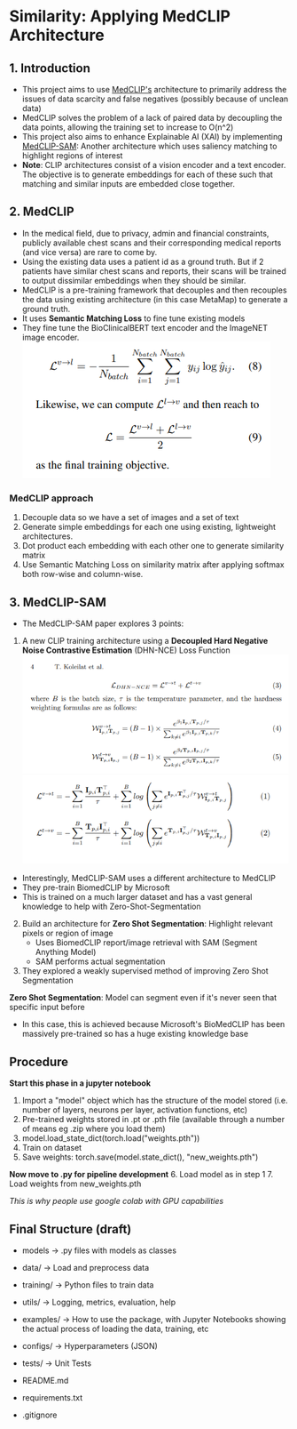 # Similarity: Applying MedCLIP Architecture

## 1. Introduction
- This project aims to use [MedCLIP's](https://arxiv.org/pdf/2210.10163) architecture to primarily address the issues of data scarcity and false negatives (possibly because of unclean data)
- MedCLIP solves the problem of a lack of paired data by decoupling the data points, allowing the training set to increase to O(n^2)
- This project also aims to enhance Explainable AI (XAI) by implementing [MedCLIP-SAM](https://arxiv.org/pdf/2403.20253): Another architecture which uses saliency matching to highlight regions of interest
- **Note**: CLIP architectures consist of a vision encoder and a text encoder. The objective is to generate embeddings for each of these such that matching and similar inputs are embedded close together.

## 2. MedCLIP
- In the medical field, due to privacy, admin and financial constraints, publicly available chest scans and their corresponding medical reports (and vice versa) are rare to come by.
- Using the existing data uses a patient id as a ground truth. But if 2 patients have similar chest scans and reports, their scans will be trained to output dissimilar embeddings when they should be similar.
- MedCLIP is a pre-training framework that decouples and then recouples the data using existing architecture (in this case MetaMap) to generate a ground truth.
- It uses **Semantic Matching Loss** to fine tune existing models
- They fine tune the BioClinicalBERT text encoder and the ImageNET image encoder. 
![Semantic Matching Loss](images/sem_mat_loss.png)

### MedCLIP approach
1. Decouple data so we have a set of images and a set of text
2. Generate simple embeddings for each one using existing, lightweight architectures.
3. Dot product each embedding with each other one to generate similarity matrix
5. Use Semantic Matching Loss on similarity matrix after applying softmax both row-wise and column-wise.

## 3. MedCLIP-SAM
- The MedCLIP-SAM paper explores 3 points:
1. A new CLIP training architecture using a **Decoupled Hard Negative Noise Contrastive Estimation** (DHN-NCE) Loss Function
![Loss pt1](images/DHNNCE1.png)
![Loss pt2](images/DHNNCE2.png)
- Interestingly, MedCLIP-SAM uses a different architecture to MedCLIP
- They pre-train BiomedCLIP by Microsoft
- This is trained on a much larger dataset and has a vast general knowledge to help with Zero-Shot-Segmentation

2. Build an architecture for **Zero Shot Segmentation**: Highlight relevant pixels or region of image
    - Uses BiomedCLIP report/image retrieval with SAM (Segment Anything Model)
    - SAM performs actual segmentation
3. They explored a weakly supervised method of improving Zero Shot Segmentation

**Zero Shot Segmentation**: Model can segment even if it's never seen that specific input before
- In this case, this is achieved because Microsoft's BioMedCLIP has been massively pre-trained so has a huge existing knowledge base


## Procedure
**Start this phase in a jupyter notebook**
1. Import a "model" object which has the structure of the model stored (i.e. number of layers, neurons per layer, activation functions, etc)
2. Pre-trained weights stored in .pt or .pth file (available through a number of means eg .zip where you load them)
3. model.load_state_dict(torch.load("weights.pth"))
4. Train on dataset
5. Save weights: torch.save(model.state_dict(), "new_weights.pth")

**Now move to .py for pipeline development**
6. Load model as in step 1
7. Load weights from new_weights.pth

*This is why people use google colab with GPU capabilities*

## Final Structure (draft)

- models -> .py files with models as classes
- data/ -> Load and preprocess data
- training/ -> Python files to train data
- utils/ -> Logging, metrics, evaluation, help


- examples/ -> How to use the package, with Jupyter Notebooks showing the actual process of loading the data, training, etc
- configs/ -> Hyperparameters (JSON)
- tests/ -> Unit Tests

- README.md
- requirements.txt
- .gitignore
